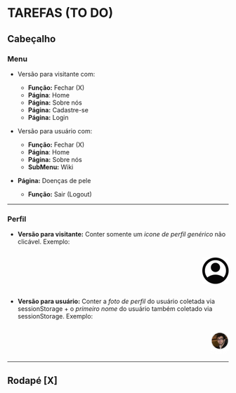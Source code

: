 # TAREFAS (TO DO)
## Cabeçalho
### Menu
- Versão para visitante com:
    - **Função:** Fechar (X)
    - **Página**: Home
    - **Página:** Sobre nós
    - **Página:** Cadastre-se
    - **Página:** Login

- Versão para usuário com:
    - **Função:** Fechar (X)
    - **Página**: Home
    - **Página:** Sobre nós
    - **SubMenu:** Wiki
- **Página:** Doenças de pele
    - **Função:** Sair (Logout)

___

### Perfil
- **Versão para visitante:**
Conter somente um _icone de perfil genérico_ não clicável.
Exemplo:
<div style="width: 100%; display: flex; flex-direction: column; align-items: end;">

![Perfil Generico](/public/icons/icon-perfil-generic.svg)

</div>
  

- **Versão para usuário:**
Conter a _foto de perfil_ do usuário coletada via sessionStorage + 
o _primeiro nome_ do usuário também coletado via sessionStorage.
Exemplo:
 
<div style="width: 100%; display: flex; flex-direction: column; align-items: end;">
<div style="width: 40px; height: 50px;">

![Perfil Exemplo](/public/imgs/about-img-equipe-gabriel.png)
 
</div>
<input type="text" style="background-color: transparent; border: none; color: #fff; font-weight: 400; font-size: .8rem; width: 40px; text-align: center;" value="Gabriel">
</div>

___

## Rodapé [X]

